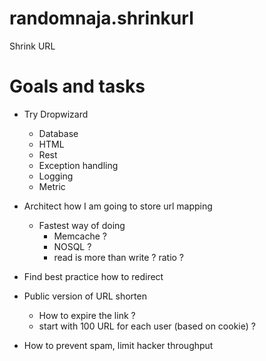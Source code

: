 randomnaja.shrinkurl
====================

Shrink URL


# Goals and tasks

* Try Dropwizard
    * Database
    * HTML
    * Rest
    * Exception handling
    * Logging
    * Metric

* Architect how I am going to store url mapping
    * Fastest way of doing
        * Memcache ?
        * NOSQL ?
        * read is more than write ? ratio ?

* Find best practice how to redirect

* Public version of URL shorten
    * How to expire the link ?
    * start with 100 URL for each user (based on cookie) ?

* How to prevent spam, limit hacker throughput